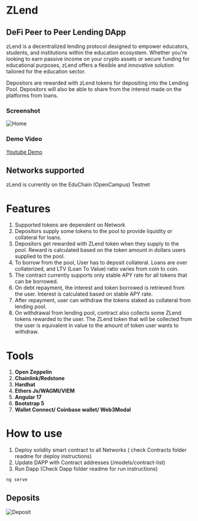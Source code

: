 # ZLend 
## DeFi Peer to Peer Lending DApp
zLend is a decentralized lending protocol designed to empower educators, students, and institutions within the education ecosystem. Whether you're looking to earn passive income on your crypto assets or secure funding for educational purposes, zLend offers a flexible and innovative solution tailored for the education sector.

Depositors are rewarded with zLend tokens for depositing into the Lending Pool. Depositors will also be able to share from the interest made on the platforms from loans.

### Screenshot
![Home](https://cdn.dorahacks.io/static/files/190c60299d9a470200aa3d042c09318a.png)


### Demo Video
[Youtube Demo ]( https://youtu.be/4fSmEWCdG8o)

## Networks supported
zLend is currently on the EduChain (OpenCampus) Testnet


# Features
1. Supported tokens are dependent on Network
2. Depositors supply some tokens to the pool to provide liquidity or collateral for loans.
3. Depositors get rewarded with ZLend token when they supply to the pool. Reward is calculated based on the token amount in dollars users supplied to the pool.
4. To borrow from the pool, User has to deposit collateral. Loans are over collaterized, and LTV (Loan To Value) ratio varies from coin to coin.
5. The contract currently supports only stable APY rate for all tokens that can be borrowed.
6. On debt repayment, the interest and token borrowed is retrieved from the user. Interest is calculated based on stable APY rate. 
7. After repayment, user can withdraw the tokens staked as collateral from lending pool.
8. On withdrawal from lending pool, contract also collects some ZLend tokens rewarded to the user. The ZLend token that will be collected from the user is equivalent in value to the amount of token user wants to withdraw.

# Tools
1. **Open Zeppelin**
2. **Chainlink/Redstone**
3. **Hardhat**
4. **Ethers Js/WAGMI/VIEM** 
5. **Angular 17**
6. **Bootstrap 5**
7. **Wallet Connect/ Coinbase wallet/ Web3Modal**



# How to use
1. Deploy solidity smart contract to all Networks ( check Contracts folder readme for deploy instructions)
2. Update DAPP with Contract addresses (/models/contract-list)
3. Run Dapp (Check Dapp folder readme for run instructions)
```
ng serve
```


## Deposits
![Deposit](https://cdn.dorahacks.io/static/files/190c60346559795ab72656b4f58a0e43.png)
